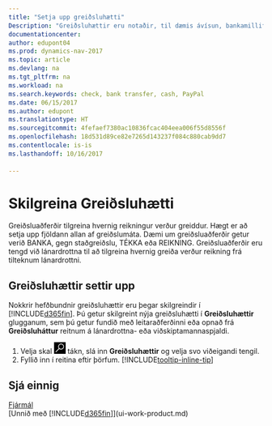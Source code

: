 ```yaml
---
title: "Setja upp greiðsluhætti"
Description: "Greiðsluhættir eru notaðir, til dæmis ávísun, bankamillifærsla, reiðufé eða PayPal, til að tilgreina hvernig reikningur verður greiddur."
documentationcenter: 
author: edupont04
ms.prod: dynamics-nav-2017
ms.topic: article
ms.devlang: na
ms.tgt_pltfrm: na
ms.workload: na
ms.search.keywords: check, bank transfer, cash, PayPal
ms.date: 06/15/2017
ms.author: edupont
ms.translationtype: HT
ms.sourcegitcommit: 4fefaef7380ac10836fcac404eea006f55d8556f
ms.openlocfilehash: 18d531d89ce82e7265d143237f084c880cab9dd7
ms.contentlocale: is-is
ms.lasthandoff: 10/16/2017

---
```

# <a name="defining-payment-methods"></a>Skilgreina Greiðsluhætti
Greiðsluaðferðir tilgreina hvernig reikningur verður greiddur. Hægt er að setja upp fjöldann allan af greiðslumáta. Dæmi um greiðsluaðferðir getur verið BANKA, gegn staðgreiðslu, TÉKKA eða REIKNING.
Greiðsluaðferðir eru tengd við lánardrottna til að tilgreina hvernig greiða verður reikning frá tilteknum lánardrottni.

## <a name="to-set-up-a-payment-methods"></a>Greiðsluhættir settir upp
Nokkrir hefðbundnir greiðsluhættir eru þegar skilgreindir í [!INCLUDE[d365fin](includes/d365fin_md.md)]. Þú getur skilgreint nýja greiðsluhætti í **Greiðsluhættir** glugganum, sem þú getur fundið með leitaraðferðinni eða opnað frá **Greiðsluháttur** reitnum á lánardrottna- eða viðskiptamannaspjaldi.
1. Velja skal ![Leit að síðu eða skýrslu](media/ui-search/search_small.png "Leit að síðu eða skýrslu táknið") tákn, slá inn **Greiðsluhættir** og velja svo viðeigandi tengil.
2. Fyllið inn í reitina eftir þörfum. [!INCLUDE[tooltip-inline-tip](includes/tooltip-inline-tip_md.md)]

## <a name="see-also"></a>Sjá einnig
[Fjármál](finance.md)  
[Unnið með [!INCLUDE[d365fin](includes/d365fin_md.md)]](ui-work-product.md)  

